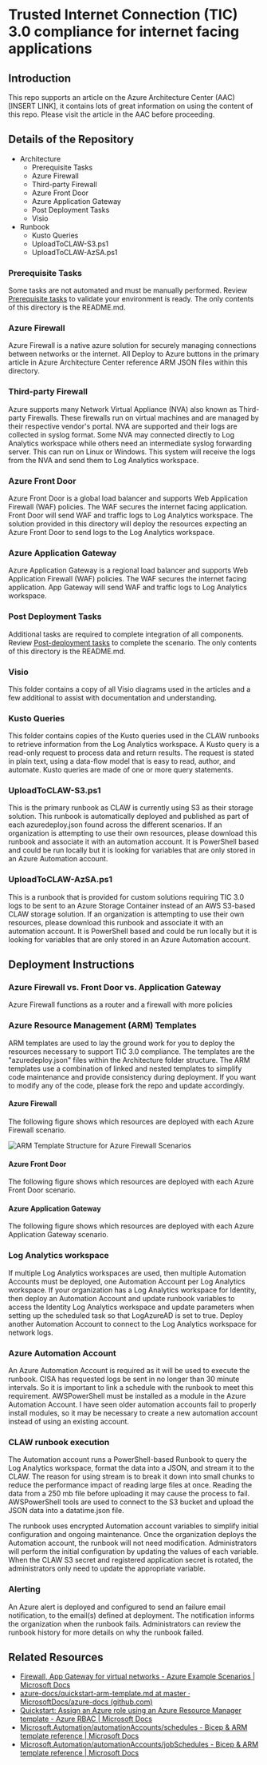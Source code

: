 # Trusted Internet Connection (TIC) 3.0 compliance for internet facing applications

## Introduction

This repo supports an article on the Azure Architecture Center (AAC) [INSERT LINK], it contains lots of great information on using the content of this repo. Please visit the article in the AAC before proceeding.

## Details of the Repository

- Architecture
  - Prerequisite Tasks
  - Azure Firewall
  - Third-party Firewall
  - Azure Front Door
  - Azure Application Gateway
  - Post Deployment Tasks
  - Visio
- Runbook
  - Kusto Queries
  - UploadToCLAW-S3.ps1
  - UploadToCLAW-AzSA.ps1

### Prerequisite Tasks

Some tasks are not automated and must be manually performed. Review [Prerequisite tasks](https://github.com/Azure/trusted-internet-connection/tree/main/Architecture/Prerequisite%20Tasks) to validate your environment is ready. The only contents of this directory is the README.md.

### Azure Firewall

Azure Firewall is a native azure solution for securely managing connections between networks or the internet. All Deploy to Azure buttons in the primary article in Azure Architecture Center reference ARM JSON files within this directory.

### Third-party Firewall

Azure supports many Network Virtual Appliance (NVA) also known as Third-party Firewalls. These firewalls run on virtual machines and are managed by their respective vendor's portal. NVA are supported and their logs are collected in syslog format. Some NVA may connected directly to Log Analytics workspace while others need an intermediate syslog forwarding server. This can run on Linux or Windows. This system will receive the logs from the NVA and send them to Log Analytics workspace. 

### Azure Front Door

Azure Front Door is a global load balancer and supports Web Application Firewall (WAF) policies. The WAF secures the internet facing application. Front Door will send WAF and traffic logs to Log Analytics workspace. The solution provided in this directory will deploy the resources expecting an Azure Front Door to send logs to the Log Analytics workspace.

### Azure Application Gateway

Azure Application Gateway is a regional load balancer and supports Web Application Firewall (WAF) policies. The WAF secures the internet facing application. App Gateway will send WAF and traffic logs to Log Analytics workspace.

### Post Deployment Tasks

Additional tasks are required to complete integration of all components. Review [Post-deployment tasks](https://github.com/Azure/trusted-internet-connection/tree/main/Architecture/Post%20Deployment%20Tasks) to complete the scenario. The only contents of this directory is the README.md.

### Visio

This folder contains a copy of all Visio diagrams used in the articles and a few additional to assist with documentation and understanding.

### Kusto Queries

This folder contains copies of the Kusto queries used in the CLAW runbooks to retrieve information from the Log Analytics workspace. A Kusto query is a read-only request to process data and return results. The request is stated in plain text, using a data-flow model that is easy to read, author, and automate. Kusto queries are made of one or more query statements.

### UploadToCLAW-S3.ps1

This is the primary runbook as CLAW is currently using S3 as their storage solution. This runbook is automatically deployed and published as part of each azuredeploy.json found across the different scenarios. If an organization is attempting to use their own resources, please download this runbook and associate it with an automation account. It is PowerShell based and could be run locally but it is looking for variables that are only stored in an Azure Automation account.

### UploadToCLAW-AzSA.ps1

This is a runbook that is provided for custom solutions requiring TIC 3.0 logs to be sent to an Azure Storage Container instead of an AWS S3-based CLAW storage solution. If an organization is attempting to use their own resources, please download this runbook and associate it with an automation account. It is PowerShell based and could be run locally but it is looking for variables that are only stored in an Azure Automation account.

## Deployment Instructions

### Azure Firewall vs. Front Door vs. Application Gateway

Azure Firewall functions as a router and a firewall with more policies

### Azure Resource Management (ARM) Templates

ARM templates are used to lay the ground work for you to deploy the resources necessary to support TIC 3.0 compliance. The templates are the "azuredeploy.json" files within the Architecture folder structure. The ARM templates use a combination of linked and nested templates to simplify code maintenance and provide consistency during deployment. If you want to modify any of the code, please fork the repo and update accordingly. 

#### Azure Firewall

The following figure shows which resources are deployed with each Azure Firewall scenario.

![ARM Template Structure for Azure Firewall Scenarios](https://raw.githubusercontent.com/Azure/trusted-internet-connection/main/Architecture/Images/150392354-e1a3eef5-2559-4660-8805-0b2d2e4ce093.png)

#### Azure Front Door

The following figure shows which resources are deployed with each Azure Front Door scenario.

#### Azure Application Gateway

The following figure shows which resources are deployed with each Azure Application Gateway scenario.

### Log Analytics workspace

If multiple Log Analytics workspaces are used, then multiple Automation Accounts must be deployed, one Automation Account per Log Analytics workspace. If your organization has a Log Analytics workspace for Identity, then deploy an Automation Account and update runbook variables to access the Identity Log Analytics workspace and update parameters when setting up the scheduled task so that LogAzureAD is set to true. Deploy another Automation Account to connect to the Log Analytics workspace for network logs.

### Azure Automation Account

An Azure Automation Account is required as it will be used to execute the runbook. CISA has requested logs be sent in no longer than 30 minute intervals. So it is important to link a schedule with the runbook to meet this requirement. AWSPowerShell must be installed as a module in the Azure Automation Account. I have seen older automation accounts fail to properly install modules, so it may be necessary to create a new automation account instead of using an existing account. 

### CLAW runbook execution

The Automation account runs a PowerShell-based Runbook to query the Log Analytics workspace, format the data into a JSON, and stream it to the CLAW. The reason for using stream is to break it down into small chunks to reduce the performance impact of reading large files at once. Reading the data from a 250 mb file before uploading it may cause the process to fail. AWSPowerShell tools are used to connect to the S3 bucket and upload the JSON data into a datatime.json file.

The runbook uses encrypted Automation account variables to simplify initial configuration and ongoing maintenance. Once the organization deploys the Automation account, the runbook will not need modification. Administrators will perform the initial configuration by updating the values of each variable. When the CLAW S3 secret and registered application secret is rotated, the administrators only need to update the appropriate variable. 

### Alerting

An Azure alert is deployed and configured to send an failure email notification, to the email(s) defined at deployment. The notification informs the organization when the runbook fails. Administrators can review the runbook history for more details on why the runbook failed.



## Related Resources

- [Firewall, App Gateway for virtual networks - Azure Example Scenarios | Microsoft Docs](https://docs.microsoft.com/en-us/azure/architecture/example-scenario/gateway/firewall-application-gateway)
- [azure-docs/quickstart-arm-template.md at master · MicrosoftDocs/azure-docs (github.com)](https://github.com/MicrosoftDocs/azure-docs/blob/master/articles/app-service/quickstart-arm-template.md)
- [Quickstart: Assign an Azure role using an Azure Resource Manager template - Azure RBAC | Microsoft Docs](https://docs.microsoft.com/en-us/azure/role-based-access-control/quickstart-role-assignments-template)
- [Microsoft.Automation/automationAccounts/schedules - Bicep & ARM template reference | Microsoft Docs](https://docs.microsoft.com/en-us/azure/templates/microsoft.automation/automationaccounts/schedules?tabs=json)
- [Microsoft.Automation/automationAccounts/jobSchedules - Bicep & ARM template reference | Microsoft Docs](https://docs.microsoft.com/en-us/azure/templates/microsoft.automation/automationaccounts/jobschedules?tabs=json)